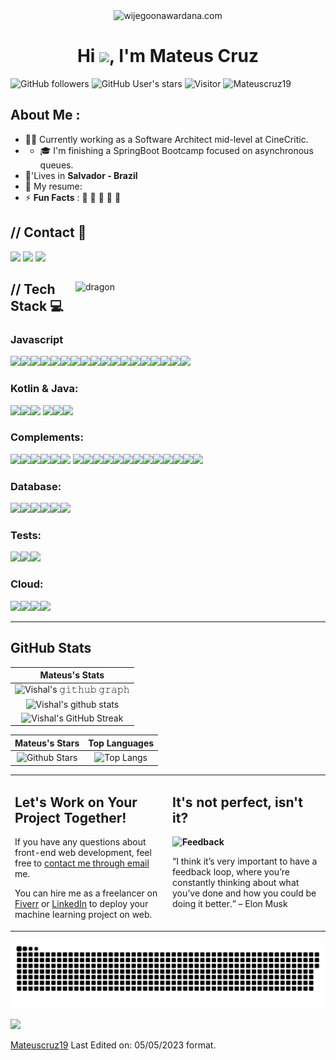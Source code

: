 <div align="center" width="50">
    <img alt="wijegoonawardana.com" src="./assets/oh hi there.png" width="300"/>
</div>
<h1 align="center">Hi <img src="https://media.giphy.com/media/hvRJCLFzcasrR4ia7z/giphy.gif" width="35">, I'm Mateus Cruz</h1>

![GitHub followers](https://img.shields.io/github/followers/Mateuscruz19?style=social) ![GitHub User's stars](https://img.shields.io/github/stars/Mateuscruz19?style=social) ![Visitor](https://visitor-badge.laobi.icu/badge?page_id=Mateuscruz19.repoName) <img src="https://komarev.com/ghpvc/?username=AnushkaWijegoonawardana97" alt="Mateuscruz19" />

## About Me :

- 👨‍💻 Currently working as a Software Architect mid-level at CineCritic.
- - 🎓 I'm finishing a SpringBoot Bootcamp focused on asynchronous queues.
- 🏡'Lives in **Salvador - Brazil**
- 📜 My resume:
- ⚡ **Fun Facts** : 🍕 🏉 🏏 🎥 🚞

<h2>  // Contact 📲 </h2>

<a href="mailto:profissionalmateuscruz@gmail.com"><img src="https://img.shields.io/badge/Gmail-D14836?style=for-the-badge&logo=gmail&logoColor=white"/><a/>
<a href="https://www.linkedin.com/in/mateuscruz19/"><img src="https://img.shields.io/badge/LinkedIn-0077B5?style=for-the-badge&logo=linkedin&logoColor=white"/><a/>
<a href="https://wa.me/+55 75998741647"><img src="https://img.shields.io/badge/WhatsApp-25D366?style=for-the-badge&logo=whatsapp&logoColor=white"/><a/>

<div>

<img align="right" width="400" alt="dragon" src="https://i.pinimg.com/originals/5f/29/30/5f293030b863a0c6f927959f7c57d3bc.jpg"/>

<h2>  // Tech Stack 💻  </h2>

  <h3> Javascript  </h3>
<img src="https://img.shields.io/badge/JavaScript-323330?style=for-the-badge&logo=javascript&logoColor=F7DF1E"/><img src="https://img.shields.io/badge/AngularJS-E23237?style=for-the-badge&logo=angularjs&logoColor=white"/><img src="https://img.shields.io/badge/Node.js-339933?style=for-the-badge&logo=nodedotjs&logoColor=white"/><img src="https://img.shields.io/badge/nestjs-E0234E?style=for-the-badge&logo=nestjs&logoColor=white"/><img src="https://img.shields.io/badge/next%20js-000000?style=for-the-badge&logo=nextdotjs&logoColor=white"/><img src="https://img.shields.io/badge/Nginx-009639?style=for-the-badge&logo=nginx&logoColor=white"/><img src="https://img.shields.io/badge/React-20232A?style=for-the-badge&logo=react&logoColor=61DAFB"/><img src="https://img.shields.io/badge/Vite-B73BFE?style=for-the-badge&logo=vite&logoColor=FFD62E"/><img src="https://img.shields.io/badge/Tailwind_CSS-38B2AC?style=for-the-badge&logo=tailwind-css&logoColor=white"/><img src="https://img.shields.io/badge/Astro-0C1222?style=for-the-badge&logo=astro&logoColor=FDFDFE"/><img src="https://img.shields.io/badge/Babel-F9DC3E?style=for-the-badge&logo=babel&logoColor=white"/><img src="https://img.shields.io/badge/Bootstrap-563D7C?style=for-the-badge&logo=bootstrap&logoColor=white"/><img src="https://img.shields.io/badge/axios-671ddf?&style=for-the-badge&logo=axios&logoColor=white"/><img src="https://img.shields.io/badge/Chakra--UI-319795?style=for-the-badge&logo=chakra-ui&logoColor=white"/><img src="https://img.shields.io/badge/Express%20js-000000?style=for-the-badge&logo=express&logoColor=white"/><img src="https://img.shields.io/badge/fastapi-109989?style=for-the-badge&logo=FASTAPI&logoColor=white"/><img src="https://img.shields.io/badge/Vue%20js-35495E?style=for-the-badge&logo=vuedotjs&logoColor=4FC08D"/><img src="https://img.shields.io/badge/ts--node-3178C6?style=for-the-badge&logo=ts-node&logoColor=white"/>

  <h3> Kotlin & Java: </h3>
<img src="https://img.shields.io/badge/Kotlin-0095D5?&style=for-the-badge&logo=kotlin&logoColor=white"/><img src="https://img.shields.io/badge/Spring-6DB33F?style=for-the-badge&logo=spring&logoColor=white"/><img src="https://img.shields.io/badge/Android-3DDC84?style=for-the-badge&logo=android&logoColor=white"/> <img src="https://img.shields.io/badge/Android_Studio-3DDC84?style=for-the-badge&logo=android-studio&logoColor=white"/><img src="https://img.shields.io/badge/Spring_Boot-F2F4F9?style=for-the-badge&logo=spring-boot"/><img src="https://img.shields.io/badge/gradle-02303A?style=for-the-badge&logo=gradle&logoColor=white"/>

   <h3> Complements: </h3>
  <img src="https://img.shields.io/badge/CSS3-1572B6?style=for-the-badge&logo=css3&logoColor=white"/><img src="https://img.shields.io/badge/HTML5-E34F26?style=for-the-badge&logo=html5&logoColor=white"/><img src="https://img.shields.io/badge/Apache_Kafka-231F20?style=for-the-badge&logo=apache-kafka&logoColor=white"/><img src="https://img.shields.io/badge/Flutter-02569B?style=for-the-badge&logo=flutter&logoColor=white"/><img src="https://img.shields.io/badge/Docker-2CA5E0?style=for-the-badge&logo=docker&logoColor=white"/><img src="https://img.shields.io/badge/Django-092E20?style=for-the-badge&logo=django&logoColor=green"/>
  <img src="https://img.shields.io/badge/Drupal-0678BE?style=for-the-badge&logo=drupal&logoColor=white"/><img src="https://img.shields.io/badge/GitHub%20Pages-222222?style=for-the-badge&logo=GitHub%20Pages&logoColor=white"/><img src="https://img.shields.io/badge/Figma-F24E1E?style=for-the-badge&logo=figma&logoColor=white"/><img src="	https://img.shields.io/badge/Flask-000000?style=for-the-badge&logo=flask&logoColor=white"/><img src="https://img.shields.io/badge/jQuery-0769AD?style=for-the-badge&logo=jquery&logoColor=white"/><img src="https://img.shields.io/badge/JWT-000000?style=for-the-badge&logo=JSON%20web%20tokens&logoColor=white"/><img src="https://img.shields.io/badge/kubernetes-326ce5.svg?&style=for-the-badge&logo=kubernetes&logoColor=white"/><img src="https://img.shields.io/badge/Laravel-FF2D20?style=for-the-badge&logo=laravel&logoColor=white"/><img src="https://img.shields.io/badge/Material%20UI-007FFF?style=for-the-badge&logo=mui&logoColor=white"/><img src="https://img.shields.io/badge/npm-CB3837?style=for-the-badge&logo=npm&logoColor=white"/><img src="https://img.shields.io/badge/Postman-FF6C37?style=for-the-badge&logo=Postman&logoColor=white"/><img src="https://img.shields.io/badge/Redux-593D88?style=for-the-badge&logo=redux&logoColor=white"/><img src="https://img.shields.io/badge/Swagger-85EA2D?style=for-the-badge&logo=Swagger&logoColor=white"/>

 <h3>  Database: </h3>
<img src="https://img.shields.io/badge/MongoDB-4EA94B?style=for-the-badge&logo=mongodb&logoColor=white"/><img src="https://img.shields.io/badge/PostgreSQL-316192?style=for-the-badge&logo=postgresql&logoColor=white"/><img src="https://img.shields.io/badge/redis-%23DD0031.svg?&style=for-the-badge&logo=redis&logoColor=white"/><img src="https://img.shields.io/badge/MySQL-005C84?style=for-the-badge&logo=mysql&logoColor=white"/><img src="https://img.shields.io/badge/firebase-ffca28?style=for-the-badge&logo=firebase&logoColor=black"/><img src="https://img.shields.io/badge/Oracle-F80000?style=for-the-badge&logo=oracle&logoColor=black"/>

  <h3> Tests: </h3>
<img src="https://img.shields.io/badge/Junit5-25A162?style=for-the-badge&logo=junit5&logoColor=white"/><img src="https://img.shields.io/badge/Jest-C21325?style=for-the-badge&logo=jest&logoColor=white"/><img src="https://img.shields.io/badge/Cypress-17202C?style=for-the-badge&logo=cypress&logoColor=white"/>

 <h3> Cloud: </h3>
<img src="https://img.shields.io/badge/Amazon_AWS-FF9900?style=for-the-badge&logo=amazonaws&logoColor=white"/><img src="https://img.shields.io/badge/Azure_DevOps-0078D7?style=for-the-badge&logo=azure-devops&logoColor=white"/><img src="https://img.shields.io/badge/Terraform-7B42BC?style=for-the-badge&logo=terraform&logoColor=white"/><img src="https://img.shields.io/badge/Vercel-000000?style=for-the-badge&logo=vercel&logoColor=white"/>

<!---

--->

---

## GitHub Stats


|                                                                     Mateus's Stats                                                                     |
|:------------------------------------------------------------------------------------------------------------------------------------------------------:|
| ![Vishal's 𝚐𝚒𝚝𝚑𝚞𝚋 𝚐𝚛𝚊𝚙𝚑](https://activity-graph.herokuapp.com/graph?username=Mateuscruz19&theme=react-dark&hide_border=true&area=true) |
| ![Vishal's github stats](https://github-readme-stats.vercel.app/api?username=Mateuscruz19&show_icons=true&theme=algolia)              | 
| ![Vishal's GitHub Streak](https://github-readme-streak-stats.herokuapp.com/?user=Mateuscruz19&theme=algolia)                    | 
    

|                                                                                                      Mateus's Stars                                                                                                       |                                                           Top Languages                                                           |      
|:-------------------------------------------------------------------------------------------------------------------------------------------------------------------------------------------------------------------------:|:---------------------------------------------------------------------------------------------------------------------------------:|
| ![Github Stars](https://github-readme-stats.vercel.app/api?username=Mateuscruz19&show_icons=true&locale=en&count_private=true&hide_rank=true&custom_title=My%20GitHub%20Stats&disable_animations=true&theme=algolia) | ![Top Langs](https://github-readme-stats.vercel.app/api/top-langs/?username=Mateuscruz19&langs_count=8&theme=algolia&layout=compact) |




<table style="border: none">
  <tr>
  <td width="50%" valign="top">

## Let's Work on Your Project Together!

If you have any questions about front-end web development, feel free to <a href="mailto:vishalmaurya3112@gmail.com">contact me through email</a> me.

You can hire me as a freelancer on <a href="https://www.fiverr.com/share/QDr4mw">Fiverr</a> or <a href="https://www.linkedin.com/in/vishalmaurya/">LinkedIn</a> to deploy your machine learning project on web.

  </td>
  <td width="50%" valign="top">

## It's not perfect, isn't it?

**<img alt="Feedback" src="https://img.shields.io/badge/Ask%20me-anything-1abc9c.svg">**

“I think it’s very important to have a feedback loop, where you’re constantly thinking about what you’ve done and how you could be doing it better.”
– Elon Musk

  </td>
  </tr>
</table>


<div align="center">
    <picture align="center">
      <source media="(prefers-color-scheme: dark)" srcset="https://raw.githubusercontent.com/Niefee/niefee/master/assets/github-contribution-grid-snake.svg">
      <source media="(prefers-color-scheme: light)" srcset="https://raw.githubusercontent.com/Niefee/niefee/master/assets/github-contribution-grid-snake.svg">
      <img alt="github contribution grid snake animation" src="https://raw.githubusercontent.com/Niefee/niefee/master/assets/github-contribution-grid-snake.svg">
    </picture>
</div>


[![](https://visitcount.itsvg.in/api?id=Mateuscruz19&icon=0&color=0)](https://visitcount.itsvg.in)

[Mateuscruz19](https://github.com/Mateuscruz19)
Last Edited on: 05/05/2023 format.
